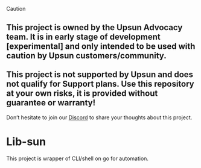 > [!CAUTION]
> ## This project is owned by the Upsun Advocacy team. It is in early stage of development [experimental] and only intended to be used with caution by Upsun customers/community.   <br /><br />This project is not supported by Upsun and does not qualify for Support plans. Use this repository at your own risks, it is provided without guarantee or warranty!
> Don’t hesitate to join our [Discord](https://discord.com/invite/platformsh) to share your thoughts about this project.


Lib-sun
============
This project is wrapper of CLI/shell on go for automation.

